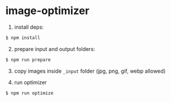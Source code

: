 # image-optimizer

1. install deps:

```bash
$ npm install
```

2. prepare input and output folders:

```bash
$ npm run prepare
````

3. copy images inside `_input` folder (jpg, png, gif, webp allowed)

4. run optimizer

```bash
$ npm run optimize
```